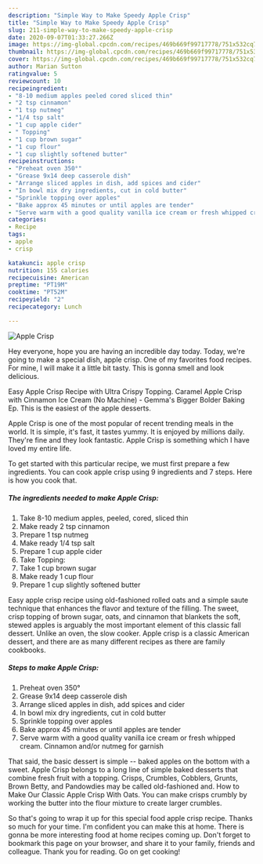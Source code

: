 ```yaml
---
description: "Simple Way to Make Speedy Apple Crisp"
title: "Simple Way to Make Speedy Apple Crisp"
slug: 211-simple-way-to-make-speedy-apple-crisp
date: 2020-09-07T01:33:27.266Z
image: https://img-global.cpcdn.com/recipes/469b669f99717778/751x532cq70/apple-crisp-recipe-main-photo.jpg
thumbnail: https://img-global.cpcdn.com/recipes/469b669f99717778/751x532cq70/apple-crisp-recipe-main-photo.jpg
cover: https://img-global.cpcdn.com/recipes/469b669f99717778/751x532cq70/apple-crisp-recipe-main-photo.jpg
author: Marian Sutton
ratingvalue: 5
reviewcount: 10
recipeingredient:
- "8-10 medium apples peeled cored sliced thin"
- "2 tsp cinnamon"
- "1 tsp nutmeg"
- "1/4 tsp salt"
- "1 cup apple cider"
- " Topping"
- "1 cup brown sugar"
- "1 cup flour"
- "1 cup slightly softened butter"
recipeinstructions:
- "Preheat oven 350°"
- "Grease 9x14 deep casserole dish"
- "Arrange sliced apples in dish, add spices and cider"
- "In bowl mix dry ingredients, cut in cold butter"
- "Sprinkle topping over apples"
- "Bake approx 45 minutes or until apples are tender"
- "Serve warm with a good quality vanilla ice cream or fresh whipped cream. Cinnamon and/or nutmeg for garnish"
categories:
- Recipe
tags:
- apple
- crisp

katakunci: apple crisp 
nutrition: 155 calories
recipecuisine: American
preptime: "PT19M"
cooktime: "PT52M"
recipeyield: "2"
recipecategory: Lunch

---
```



![Apple Crisp](https://img-global.cpcdn.com/recipes/469b669f99717778/751x532cq70/apple-crisp-recipe-main-photo.jpg)

Hey everyone, hope you are having an incredible day today. Today, we're going to make a special dish, apple crisp. One of my favorites food recipes. For mine, I will make it a little bit tasty. This is gonna smell and look delicious.

Easy Apple Crisp Recipe with Ultra Crispy Topping. Caramel Apple Crisp with Cinnamon Ice Cream (No Machine) - Gemma&#39;s Bigger Bolder Baking Ep. This is the easiest of the apple desserts.

Apple Crisp is one of the most popular of recent trending meals in the world. It is simple, it's fast, it tastes yummy. It is enjoyed by millions daily. They're fine and they look fantastic. Apple Crisp is something which I have loved my entire life.


To get started with this particular recipe, we must first prepare a few ingredients. You can cook apple crisp using 9 ingredients and 7 steps. Here is how you cook that.

##### The ingredients needed to make Apple Crisp:

1. Take 8-10 medium apples, peeled, cored, sliced thin
1. Make ready 2 tsp cinnamon
1. Prepare 1 tsp nutmeg
1. Make ready 1/4 tsp salt
1. Prepare 1 cup apple cider
1. Take  Topping:
1. Take 1 cup brown sugar
1. Make ready 1 cup flour
1. Prepare 1 cup slightly softened butter


Easy apple crisp recipe using old-fashioned rolled oats and a simple saute technique that enhances the flavor and texture of the filling. The sweet, crisp topping of brown sugar, oats, and cinnamon that blankets the soft, stewed apples is arguably the most important element of this classic fall dessert. Unlike an oven, the slow cooker. Apple crisp is a classic American dessert, and there are as many different recipes as there are family cookbooks. 

##### Steps to make Apple Crisp:

1. Preheat oven 350°
1. Grease 9x14 deep casserole dish
1. Arrange sliced apples in dish, add spices and cider
1. In bowl mix dry ingredients, cut in cold butter
1. Sprinkle topping over apples
1. Bake approx 45 minutes or until apples are tender
1. Serve warm with a good quality vanilla ice cream or fresh whipped cream. Cinnamon and/or nutmeg for garnish


That said, the basic dessert is simple -- baked apples on the bottom with a sweet. Apple Crisp belongs to a long line of simple baked desserts that combine fresh fruit with a topping. Crisps, Crumbles, Cobblers, Grunts, Brown Betty, and Pandowdies may be called old-fashioned and. How to Make Our Classic Apple Crisp With Oats. You can make crisps crumbly by working the butter into the flour mixture to create larger crumbles. 

So that's going to wrap it up for this special food apple crisp recipe. Thanks so much for your time. I'm confident you can make this at home. There is gonna be more interesting food at home recipes coming up. Don't forget to bookmark this page on your browser, and share it to your family, friends and colleague. Thank you for reading. Go on get cooking!
